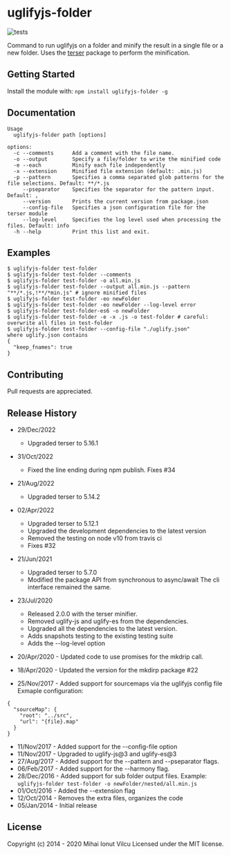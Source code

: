 
# uglifyjs-folder

![tests](https://github.com/mihai-vlc/uglifyjs-folder/actions/workflows/test.yml/badge.svg)

Command to run uglifyjs on a folder and minify the result in a single file or a new folder.
Uses the [terser](https://www.npmjs.com/package/terser) package to perform the minification.

## Getting Started
Install the module with: `npm install uglifyjs-folder -g`


## Documentation
    Usage
      uglifyjs-folder path [options]

    options:
      -c --comments      Add a comment with the file name.
      -o --output        Specify a file/folder to write the minified code
      -e --each          Minify each file independently
      -x --extension     Minified file extension (default: .min.js)
      -p --pattern       Specifies a comma separated glob patterns for the file selections. Default: **/*.js
         --pseparator    Specifies the separator for the pattern input. Default: ,
         --version       Prints the current version from package.json
         --config-file   Specifies a json configuration file for the terser module
         --log-level     Specifies the log level used when processing the files. Default: info
      -h --help          Print this list and exit.
## Examples
    $ uglifyjs-folder test-folder
    $ uglifyjs-folder test-folder --comments
    $ uglifyjs-folder test-folder -o all.min.js
    $ uglifyjs-folder test-folder --output all.min.js --pattern "**/*.js,!**/*min.js" # ignore minified files 
    $ uglifyjs-folder test-folder -eo newFolder
    $ uglifyjs-folder test-folder -eo newFolder --log-level error
    $ uglifyjs-folder test-folder-es6 -o newFolder
    $ uglifyjs-folder test-folder -e -x .js -o test-folder # careful: overwrite all files in test-folder
    $ uglifyjs-folder test-folder --config-file "./uglify.json"
    where uglify.json contains
    {
      "keep_fnames": true
    }

## Contributing
Pull requests are appreciated.

## Release History
- 29/Dec/2022 
  - Upgraded terser to 5.16.1

- 31/Oct/2022 
  - Fixed the line ending during npm publish. Fixes #34

- 21/Aug/2022 
  - Upgraded terser to 5.14.2

- 02/Apr/2022 
  - Upgraded terser to 5.12.1
  - Upgraded the development dependencies to the latest version
  - Removed the testing on node v10 from travis ci
  - Fixes #32

- 21/Jun/2021 
  - Upgraded terser to 5.7.0
  - Modified the package API from synchronous to async/await
  The cli interface remained the same.

- 23/Jul/2020 
  - Released 2.0.0 with the terser minifier. 
  - Removed uglify-js and uglify-es from the dependencies. 
  - Upgraded all the dependencies to the latest version.
  - Adds snapshots testing to the existing testing suite
  - Adds the --log-level option
- 20/Apr/2020 - Updated code to use promises for the mkdrip call.
- 18/Apr/2020 - Updated the version for the mkdirp package #22
- 25/Nov/2017 - Added support for sourcemaps via the uglifyjs config file   
Exmaple configuration:
```
{
  "sourceMap": {
    "root": "../src",
    "url": "{file}.map"
  }
}
```
- 11/Nov/2017 - Added support for the --config-file option
- 11/Nov/2017 - Upgraded to uglify-js@3 and uglify-es@3 
- 27/Aug/2017 - Added support for the --pattern and --pseparator flags. 
- 06/Feb/2017 - Added support for the --harmony flag. 
- 28/Dec/2016 - Added support for sub folder output files. 
    Example: `uglifyjs-folder test-folder -o newFolder/nested/all.min.js`
- 01/Oct/2016 - Added the --extension flag
- 12/Oct/2014 - Removes the extra files, organizes the code
- 05/Jan/2014 - Initial release

## License
Copyright (c) 2014 - 2020 Mihai Ionut Vilcu
Licensed under the MIT license.

